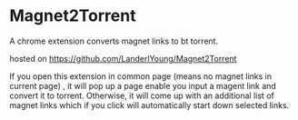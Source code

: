 Magnet2Torrent
==============

A chrome extension converts magnet links to bt torrent.

hosted on https://github.com/LanderlYoung/Magnet2Torrent

If you open this extension in common page (means no magnet links in current page) , it will pop up a page enable you input a magent link and convert it to torrent. Otherwise, it will come up with an additional list of magnet links which if you click will automatically start down selected links.

